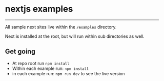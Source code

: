 # nextjs examples

---

All sample next sites live within the `/examples` directory.

Next is installed at the root, but will run within sub directories as well.

## Get going

- At repo root run `npm install`
- Within each example run: `npm install`
- in each example run: `npm run dev` to see the live version

